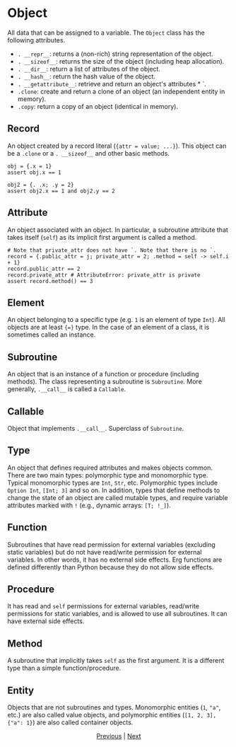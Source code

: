 # Object

All data that can be assigned to a variable. The `Object` class has the following attributes.

* `. __repr__`: returns a (non-rich) string representation of the object.
* `. __sizeof__`: returns the size of the object (including heap allocation).
* `. __dir__`: return a list of attributes of the object.
* `. __hash__`: return the hash value of the object.
* `. __getattribute__`: retrieve and return an object's attributes * `.
* `.clone`: create and return a clone of an object (an independent entity in memory).
* `.copy`: return a copy of an object (identical in memory).

## Record

An object created by a record literal (`{attr = value; ...}`).
This object can be a `.clone` or a `. __sizeof__` and other basic methods.

```erg
obj = {.x = 1}
assert obj.x == 1

obj2 = {. .x; .y = 2}
assert obj2.x == 1 and obj2.y == 2
```

## Attribute

An object associated with an object. In particular, a subroutine attribute that takes itself (`self`) as its implicit first argument is called a method.

```erg
# Note that private_attr does not have `. Note that there is no `.
record = {.public_attr = j; private_attr = 2; .method = self -> self.i + 1}
record.public_attr == 2
record.private_attr # AttributeError: private_attr is private
assert record.method() == 3
```

## Element

An object belonging to a specific type (e.g. `1` is an element of type `Int`). All objects are at least `{=}` type.
In the case of an element of a class, it is sometimes called an instance.

## Subroutine

An object that is an instance of a function or procedure (including methods). The class representing a subroutine is `Subroutine`.
More generally, `.__call__` is called a `Callable`.

## Callable

Object that implements `.__call__`. Superclass of `Subroutine`.

## Type

An object that defines required attributes and makes objects common.
There are two main types: polymorphic type and monomorphic type. Typical monomorphic types are `Int`, `Str`, etc. Polymorphic types include `Option Int`, `[Int; 3]` and so on.
In addition, types that define methods to change the state of an object are called mutable types, and require variable attributes marked with `!` (e.g., dynamic arrays: `[T; !_]`).

## Function

Subroutines that have read permission for external variables (excluding static variables) but do not have read/write permission for external variables. In other words, it has no external side effects.
Erg functions are defined differently than Python because they do not allow side effects.

## Procedure

It has read and `self` permissions for external variables, read/write permissions for static variables, and is allowed to use all subroutines. It can have external side effects.

## Method

A subroutine that implicitly takes `self` as the first argument. It is a different type than a simple function/procedure.

## Entity

Objects that are not subroutines and types.
Monomorphic entities (`1`, `"a"`, etc.) are also called value objects, and polymorphic entities (`[1, 2, 3], {"a": 1}`) are also called container objects.

<p align='center'>
    <a href='./24_module.md'>Previous</a> | <a href='./26_pattern_matching.md'>Next</a>
</p>
